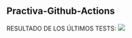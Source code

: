 ## Practiva-Github-Actions


<inicio>
RESULTADO DE LOS ÚLTIMOS TESTS: 
<img src="https://img.shields.io/badge/test-failure-red">
<fin>